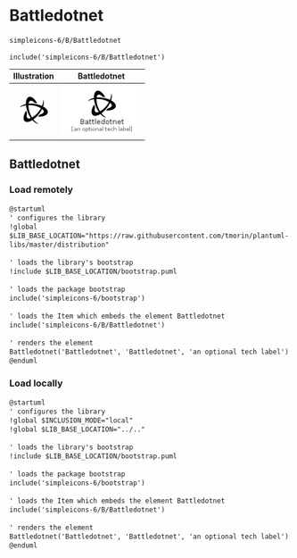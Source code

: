 # Battledotnet


```text
simpleicons-6/B/Battledotnet
```

```text
include('simpleicons-6/B/Battledotnet')
```



| Illustration | Battledotnet |
| :---: | :---: |
| ![illustration for Illustration](../../simpleicons-6/B/Battledotnet.png) | ![illustration for Battledotnet](../../simpleicons-6/B/Battledotnet.Local.png) |




## Battledotnet

### Load remotely
```plantuml
@startuml
' configures the library
!global $LIB_BASE_LOCATION="https://raw.githubusercontent.com/tmorin/plantuml-libs/master/distribution"

' loads the library's bootstrap
!include $LIB_BASE_LOCATION/bootstrap.puml

' loads the package bootstrap
include('simpleicons-6/bootstrap')

' loads the Item which embeds the element Battledotnet
include('simpleicons-6/B/Battledotnet')

' renders the element
Battledotnet('Battledotnet', 'Battledotnet', 'an optional tech label')
@enduml
```

### Load locally
```plantuml
@startuml
' configures the library
!global $INCLUSION_MODE="local"
!global $LIB_BASE_LOCATION="../.."

' loads the library's bootstrap
!include $LIB_BASE_LOCATION/bootstrap.puml

' loads the package bootstrap
include('simpleicons-6/bootstrap')

' loads the Item which embeds the element Battledotnet
include('simpleicons-6/B/Battledotnet')

' renders the element
Battledotnet('Battledotnet', 'Battledotnet', 'an optional tech label')
@enduml
```


